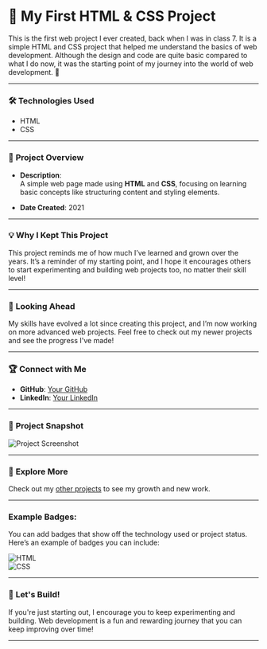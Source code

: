 # 🎉 My First HTML & CSS Project

This is the first web project I ever created, back when I was in class 7. It is a simple HTML and CSS project that helped me understand the basics of web development. Although the design and code are quite basic compared to what I do now, it was the starting point of my journey into the world of web development. 🌱

---

### 🛠️ **Technologies Used**

- HTML
- CSS

---

### 📄 **Project Overview**

- **Description**:  
  A simple web page made using **HTML** and **CSS**, focusing on learning basic concepts like structuring content and styling elements.
  
- **Date Created**:  2021

---

### 💡 **Why I Kept This Project**

This project reminds me of how much I’ve learned and grown over the years. It’s a reminder of my starting point, and I hope it encourages others to start experimenting and building web projects too, no matter their skill level!

---

### 🚀 **Looking Ahead**

My skills have evolved a lot since creating this project, and I’m now working on more advanced web projects. Feel free to check out my newer projects and see the progress I've made!

---

### 🏆 **Connect with Me**

- **GitHub**: [Your GitHub](https://santupramanik.github.io/)
- **LinkedIn**: [Your LinkedIn](https://www.linkedin.com/in/siddheswar-pramanik-90a163359/)

---

### 📌 **Project Snapshot**

![Project Screenshot](https://via.placeholder.com/600x400.png)  

---

### 🔗 **Explore More**

Check out my [other projects](https://github.com/yourusername) to see my growth and new work.

---

### Example Badges:

You can add badges that show off the technology used or project status. Here’s an example of badges you can include:

![HTML](https://img.shields.io/badge/HTML-5-orange)  
![CSS](https://img.shields.io/badge/CSS-3-blue)  

---

### 🚀 **Let's Build!**

If you're just starting out, I encourage you to keep experimenting and building. Web development is a fun and rewarding journey that you can keep improving over time!

---
